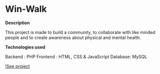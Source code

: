 # Win-Walk

**Description**

This project is made to build a community, to collaborate with like minded people and to create awareness about physical and mental health.


**Technologies used**

Backend : PHP
Frontend : HTML, CSS & JavaScript
Database: MySQL

[!See project](http://winwalk.rf.gd/)
